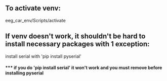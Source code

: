 ## To activate venv: 
eeg_car_env/Scripts/activate

## If venv doesn't work, it shouldn't be hard to install necessary packages with 1 exception:
install serial with 'pip install pyserial'
#### *** if you do 'pip install serial' it won't work and you must remove before installing pyserial



